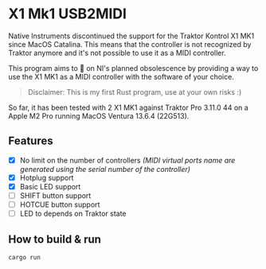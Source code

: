 # X1 Mk1 USB2MIDI

Native Instruments discontinued the support for the Traktor Kontrol X1 MK1 since MacOS Catalina. This means that the controller is not recognized by Traktor anymore and it's not possible to use it as a MIDI controller.

This program aims to :poop: on NI's planned obsolescence by providing a way to use the X1 MK1 as a MIDI controller with the software of your choice.

> Disclaimer: This is my first Rust program, use at your own risks :)

So far, it has been tested with 2 X1 MK1 against Traktor Pro 3.11.0 44 on a Apple M2 Pro running MacOS Ventura 13.6.4 (22G513).

## Features

- [x] No limit on the number of controllers _(MIDI virtual ports name are generated using the serial number of the controller)_
- [x] Hotplug support
- [x] Basic LED support
- [ ] SHIFT button support
- [ ] HOTCUE button support
- [ ] LED to depends on Traktor state

## How to build & run

```sh
cargo run
```
